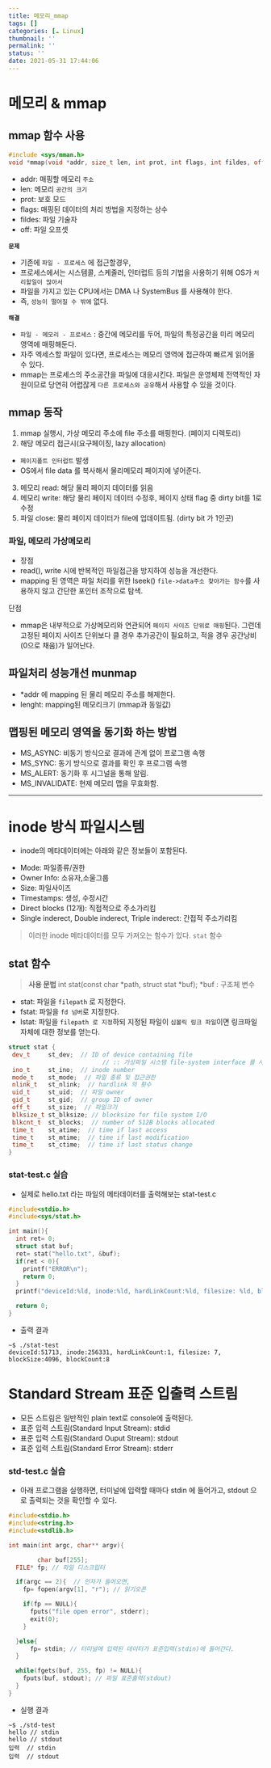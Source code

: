 ```yaml
---
title: 메모리_mmap
tags: []
categories: [☁️ Linux]
thumbnail: ''
permalink: ''
status: ''
date: 2021-05-31 17:44:06
---
```


<!-- excerpt -->
<!-- toc -->

# 메모리 & mmap

## mmap 함수 사용
```cpp
#include <sys/mman.h>
void *mmap(void *addr, size_t len, int prot, int flags, int fildes, off_t off);
```
- addr: 매핑할 메모리 `주소`
- len: 메모리 `공간의 크기`
- prot: 보호 모드
- flags: 매핑된 데이터의 처리 방법을 지정하는 상수
- fildes: 파일 기술자
- off: 파일 오프셋

**`문제`**
- 기존에 `파일 - 프로세스` 에 접근할경우,
 - 프로세스에서는 시스템콜, 스케줄러, 인터럽트 등의 기법을 사용하기 위해 OS가 `처리할일이 많아서` 
 - 파일을 가지고 있는 CPU에서는 DMA 나 SystemBus 를 사용해야 한다.
  - 즉, `성능이 떨어질 수 밖에` 없다.

**`해결`**
- `파일 - 메모리 - 프로세스` : 중간에 메모리를 두어, 파일의 특정공간을 미리 메모리 영역에 매핑해둔다.
 - 자주 엑세스할 파일이 있다면, 프로세스는 메모리 영역에 접근하여 빠르게 읽어올 수 있다.
- mmap는 프로세스의 주소공간을 파일에 대응시킨다. 파일은 운영체제 전역적인 자원이므로 당연히 어렵잖게 `다른 프로세스와 공유`해서 사용할 수 있을 것이다.

 ## mmap 동작
 1. mmap 실행시, 가상 메모리 주소에 file 주소를 매핑한다. (페이지 디렉토리)
 2. 해당 메모리 접근시(요구페이징, lazy allocation)
  - `페이지폴트 인터럽트` 발생
  - OS에서 file data 를 복사해서 물리메모리 페이지에 넣어준다.
3. 메모리 read: 해당 물리 페이지 데이터를 읽음
4. 메모리 write: 해당 물리 페이지 데이터 수정후, 페이지 상태 flag 중 dirty bit를 1로 수정
5. 파일 close: 물리 페이지 데이터가 file에 업데이트됨. (dirty bit 가 1인곳)

### 파일, 메모리 가상메모리
- 장점
 - read(), write 시에 반복적인 파일접근을 방지하여 성능을 개선한다.
 - mapping 된 영역은 파일 처리를 위한 lseek() `file->data주소 찾아가는 함수`를 사용하지 않고 간단한 포인터 조작으로 탐색.

단점
 - mmap은 내부적으로 가상메모리와 연관되어 `페이지 사이즈 단위로 매핑`된다. 그런데 고정된 페이지 사이즈 단위보다 클 경우 추가공간이 필요하고, 적을 경우 공간낭비(0으로 채움)가 일어난다.

## 파일처리 성능개선 munmap
- *addr 에 mapping 된 물리 메모리 주소를 해제한다.
- lenght: mapping된 메모리크기 (mmap과 동일값)

## 맵핑된 메모리 영역을 동기화 하는 방법
- MS_ASYNC: 비동기 방식으로 결과에 관계 없이 프로그램 속행
- MS_SYNC: 동기 방식으로 결과를 확인 후 프로그램 속행
- MS_ALERT: 동기화 후 시그널을 통해 알림.
- MS_INVALIDATE: 현제 메모리 맵을 무효화함.


---
 
# inode 방식 파일시스템

* inode의 메타데이터에는 아래와 같은 정보들이 포함된다.
 - Mode: 파일종류/권한
 - Owner Info: 소유자,소울그룹
 - Size: 파일사이즈
 - Timestamps: 생성, 수정시간
 - Direct blocks (12개): 직접적으로 주소가리킴
 - Single inderect, Double inderect, Triple inderect: 간접적 주소가리킴

> 이러한 inode 메타데이터를 모두 가져오는 함수가 있다. `stat` 함수

## stat 함수

> __사용 문법__
int stat(const char *path, struct stat *buf);
*buf : 구조체 변수
- stat: 파일을 `filepath` 로 지정한다.
- fstat: 파일을 `fd 넘버`로 지정한다.
- lstat: 파일을 `filepath 로 지정`하되 지정된 파일이 `심볼릭 링크 파일`이면 링크파일 자체에 대한 정보를 얻는다.

```cpp
struct stat {
 dev_t     st_dev;  // ID of device containing file
                          // :: 가상파일 시스템 file-system interface 를 사용하여 하단부에 있는 실제    디바이스의  종류는 달리할 수 있다. `추상화` `UNIX 모든것은 파일`
 ino_t     st_ino;  // inode number
 mode_t    st_mode;  // 파일 종류 및 접근권한
 nlink_t   st_nlink;  // hardlink 의 횟수
 uid_t     st_uid;  // 파일 owner
 gid_t     st_gid;  // group ID of owner
 off_t     st_size;  // 파일크기
 blksize_t st_blksize; // blocksize for file system I/O
 blkcnt_t  st_blocks;  // number of 512B blocks allocated
 time_t    st_atime;  // time if last access
 time_t    st_mtime;  // time if last modification
 time_t    st_ctime;  // time if last status change
}
```

### stat-test.c 실습

* 실제로 hello.txt 라는 파일의 메타데이터를 출력해보는 stat-test.c

```cpp
#include<stdio.h>
#include<sys/stat.h>

int main(){
  int ret= 0;
  struct stat buf;
  ret= stat("hello.txt", &buf);
  if(ret < 0){
    printf("ERROR\n");
    return 0;
  }
  printf("deviceId:%ld, inode:%ld, hardLinkCount:%ld, filesize: %ld, blockSize:%ld, blockCount:%ld \n", buf.st_dev, buf.st_ino, buf.st_nlink, buf.st_size, buf.st_blksize, buf.st_blocks);

  return 0;
}
```

* 출력 결과

```shell
~$ ./stat-test
deviceId:51713, inode:256331, hardLinkCount:1, filesize: 7, blockSize:4096, blockCount:8
```

# Standard Stream 표준 입출력 스트림
- 모든 스트림은 일반적인 plain text로 console에 출력된다.
- 표준 입력 스트림(Standard Input Stream): stdid
- 표준 입력 스트림(Standard Ouput Stream): stdout
- 표준 입력 스트림(Standard Error Stream): stderr

### std-test.c 실습

* 아래 프로그램을 실행하면, 터미널에 입력할 때마다 stdin 에 들어가고, stdout 으로 출력되는 것을 확인할 수 있다.

```cpp
#include<stdio.h>
#include<string.h>
#include<stdlib.h>

int main(int argc, char** argv){

        char buf[255];
  FILE* fp; // 파일 디스크립터

  if(argc == 2){  // 인자가 들어오면,
    fp= fopen(argv[1], "r"); // 읽기오픈

    if(fp == NULL){
      fputs("file open error", stderr);
      exit(0);
    }

  }else{
      fp= stdin; // 터미널에 입력된 데이터가 표준입력(stdin)에 들어간다.
  }

  while(fgets(buf, 255, fp) != NULL){
    fputs(buf, stdout); // 파일 표준출력(stdout)
  }
}
```

* 실행 결과

```shell
~$ ./std-test
hello // stdin
hello // stdout
입력  // stdin
입력  // stdout
```
